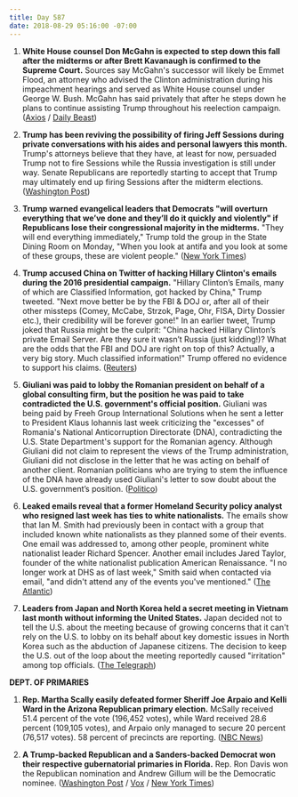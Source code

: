 ```yaml
---
title: Day 587
date: 2018-08-29 05:16:00 -07:00
---
```


1. **White House counsel Don McGahn is expected to step down this fall after the midterms or after Brett Kavanaugh is confirmed to the Supreme Court.** Sources say McGahn's successor will likely be Emmet Flood, an attorney who advised the Clinton administration during his impeachment hearings and served as White House counsel under George W. Bush. McGahn has said privately that after he steps down he plans to continue assisting Trump throughout his reelection campaign. ([Axios](https://www.axios.com/don-mcgahn-white-house-counsel-departure-emmet-flood-b4aeedcd-ac15-4502-995a-1e972ffa530e.html) / [Daily Beast](https://www.thedailybeast.com/don-mcgahn-white-house-counsel-reported-to-exit-this-fall))

2. **Trump has been reviving the possibility of firing Jeff Sessions during private conversations with his aides and personal lawyers this month.** Trump's attorneys believe that they have, at least for now, persuaded Trump not to fire Sessions while the Russia investigation is still under way. Senate Republicans are reportedly starting to accept that Trump may ultimately end up firing Sessions after the midterm elections. ([Washington Post](https://www.washingtonpost.com/politics/trump-privately-revived-the-idea-of-firing-sessions-this-month-according-to-people-familiar-with-the-discussions/2018/08/28/13e84a6c-aa40-11e8-a8d7-0f63ab8b1370_story.html?utm_term=.37c0d65cbea3))

3. **Trump warned evangelical leaders that Democrats "will overturn everything that we’ve done and they’ll do it quickly and violently" if Republicans lose their congressional majority in the midterms.** "They will end everything immediately," Trump told the group in the State Dining Room on Monday, "When you look at antifa and you look at some of these groups, these are violent people." ([New York Times](https://www.nytimes.com/2018/08/28/us/politics/trump-evangelical-pastors-election.html))

4. **Trump accused China on Twitter of hacking Hillary Clinton's emails during the 2016 presidential campaign.** "Hillary Clinton’s Emails, many of which are Classified Information, got hacked by China," Trump tweeted. "Next move better be by the FBI & DOJ or, after all of their other missteps (Comey, McCabe, Strzok, Page, Ohr, FISA, Dirty Dossier etc.), their credibility will be forever gone!" In an earlier tweet, Trump joked that Russia might be the culprit: "China hacked Hillary Clinton’s private Email Server. Are they sure it wasn’t Russia (just kidding!)? What are the odds that the FBI and DOJ are right on top of this? Actually, a very big story. Much classified information!" Trump offered no evidence to support his claims. ([Reuters](https://www.reuters.com/article/us-usa-trump/trump-blames-china-for-hacking-of-clinton-emails-offers-no-evidence-idUSKCN1LE0BS))

5. **Giuliani was paid to lobby the Romanian president on behalf of a global consulting firm, but the position he was paid to take contradicted the U.S. government's official position.** Giuliani was being paid by Freeh Group International Solutions when he sent a letter to President Klaus Iohannis last week criticizing the "excesses" of Romania's National Anticorruption Directorate (DNA), contradicting the U.S. State Department's support for the Romanian agency. Although Giuliani did not claim to represent the views of the Trump administration, Giuliani did not disclose in the letter that he was acting on behalf of another client. Romanian politicians who are trying to stem the influence of the DNA have already used Giuliani's letter to sow doubt about the U.S. government’s position. ([Politico](https://www.politico.eu/article/rudy-giuliani-trump-lawyer-paid-to-criticize-romanian-anti-corruption-drive-klaus-iohannis/))

6. **Leaked emails reveal that a former Homeland Security policy analyst who resigned last week has ties to white nationalists.** The emails show that Ian M. Smith had previously been in contact with a group that included known white nationalists as they planned some of their events. One email was addressed to, among other people, prominent white nationalist leader Richard Spencer. Another email includes Jared Taylor, founder of the white nationalist publication American Renaissance. "I no longer work at DHS as of last week," Smith said when contacted via email, "and didn't attend any of the events you've mentioned." ([The Atlantic](https://www.theatlantic.com/politics/archive/2018/08/emails-link-former-dhs-policy-analyst-to-white-nationalists/568843/))

7. **Leaders from Japan and North Korea held a secret meeting in Vietnam last month without informing the United States.** Japan decided not to tell the U.S. about the meeting because of growing concerns that it can't rely on the U.S. to lobby on its behalf about key domestic issues in North Korea such as the abduction of Japanese citizens. The decision to keep the U.S. out of the loop about the meeting reportedly caused "irritation" among top officials. ([The Telegraph](https://www.telegraph.co.uk/news/2018/08/29/japan-north-korea-held-secret-meeting-abe-loses-trust-trump/))

**DEPT. OF PRIMARIES**

1. **Rep. Martha Scally easily defeated former Sheriff Joe Arpaio and Kelli Ward in the Arizona Republican primary election.** McSally received 51.4 percent of the vote (196,452 votes), while Ward received 28.6 percent (109,105 votes), and Arpaio only managed to secure 20 percent (76,517 votes). 58 percent of precincts are reporting. ([NBC News](https://www.nbcnews.com/politics/elections/arizona-senate-republican-primary-election-results-n904601))

2. **A Trump-backed Republican and a Sanders-backed Democrat won their respective gubernatorial primaries in Florida.** Rep. Ron Davis won the Republican nomination and Andrew Gillum will be the Democratic nominee. ([Washington Post](https://www.washingtonpost.com/powerpost/primary-elections-florida-arizona-oklahoma-runoff/2018/08/27/8157403c-a9f3-11e8-8a0c-70b618c98d3c_story.html?utm_term=.0d135df4f30c) / [Vox](https://www.vox.com/policy-and-politics/2018/8/28/17793198/florida-primary-results-andrew-gillum-governor) / [New York Times](https://www.nytimes.com/2018/08/28/us/politics/florida-arizona-election-results.html))